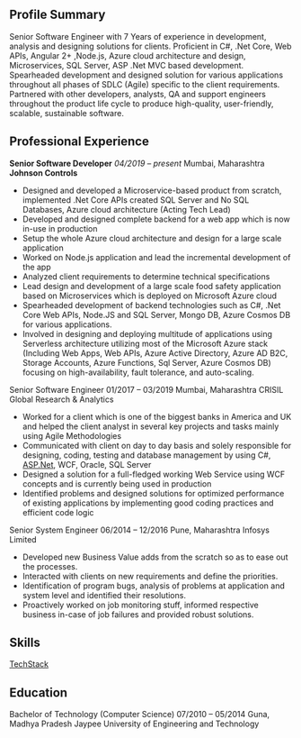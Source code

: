 ## Profile Summary

Senior Software Engineer with 7 Years of experience in development, analysis and
designing solutions for clients. Proficient in C#, .Net Core, Web APIs, Angular 2+ ,Node.js, Azure cloud architecture and design,
Microservices, SQL Server, ASP .Net MVC based development. Spearheaded development and designed solution for
various applications throughout all phases of SDLC (Agile) specific to the client requirements.
Partnered with other developers, analysts, QA and support engineers throughout the product life
cycle to produce high-quality, user-friendly, scalable, sustainable software.

## Professional Experience

**Senior Software Developer**                                                                          *04/2019 – present*
Mumbai, Maharashtra
**Johnson Controls**

- Designed and developed a Microservice-based product from scratch, implemented .Net Core APIs created SQL Server and No SQL Databases, Azure cloud architecture (Acting Tech Lead)
- Developed and designed complete backend for a web app which is now in-use in production
- Setup the whole Azure cloud architecture and design for a large scale application
- Worked on Node.js application and lead the incremental development of the app
- Analyzed client requirements to determine technical specifications
- Lead design and development of a large scale food safety application based on Microservices which is deployed on Microsoft Azure cloud
- Spearheaded development of backend technologies such as C#, .Net Core Web APIs, Node.JS and SQL Server, Mongo DB, Azure Cosmos DB for various applications.
- Involved in designing and deploying multitude of applications using Serverless architecture utilizing most of the Microsoft Azure stack (Including Web Apps, Web APIs, Azure Active Directory, Azure AD B2C, Storage Accounts, Azure Functions, Sql Server, Azure Cosmos DB) focusing on high-availability, fault tolerance, and auto-scaling.

Senior Software Engineer                                                                            01/2017 – 03/2019
Mumbai, Maharashtra
CRISIL Global Research & Analytics

- Worked for a client which is one of the biggest banks in America and UK and helped the client analyst in several key projects and tasks mainly using Agile Methodologies
- Communicated with client on day to day basis and solely responsible for designing, coding, testing and database management by using C#, [ASP.Net](http://asp.net/), WCF, Oracle, SQL Server
- Designed a solution for a full-fledged working Web Service using WCF concepts and is currently being used in production
- Identified problems and designed solutions for optimized performance of existing applications by implementing good coding practices and efficient code logic

Senior System Engineer                                                                               06/2014 – 12/2016
Pune, Maharashtra
Infosys Limited

- Developed new Business Value adds from the scratch so as to ease out the processes.
- Interacted with clients on new requirements and define the priorities.
- Identification of program bugs, analysis of problems at application and system level and identified their resolutions.
- Proactively worked on job monitoring stuff, informed respective business in-case of job failures and provided robust solutions.

## Skills

[TechStack](https://www.notion.so/681d2a0e0b614fb3ba444f3566fed7c9)

## Education

Bachelor of Technology (Computer Science)                                                            07/2010 – 05/2014
Guna, Madhya Pradesh
Jaypee University of Engineering and Technology
<!--
**kushagrakasbi/kushagrakasbi** is a ✨ _special_ ✨ repository because its `README.md` (this file) appears on your GitHub profile.

Here are some ideas to get you started:

- 🔭 I’m currently working on ...
- 🌱 I’m currently learning ...
- 👯 I’m looking to collaborate on ...
- 🤔 I’m looking for help with ...
- 💬 Ask me about ...
- 📫 How to reach me: ...
- 😄 Pronouns: ...
- ⚡ Fun fact: ...
-->
